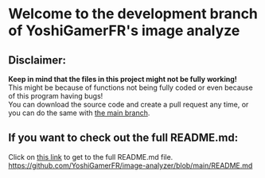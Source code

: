 # Welcome to the development branch of YoshiGamerFR's image analyze
## Disclaimer:
**Keep in mind that the files in this project might not be fully working!**<br>
This might be because of functions not being fully coded or even because of this program having bugs!<br>
You can download the source code and create a pull request any time, or you can do the same with <a href="https://github.com/YoshiGamerFR/image-analyzer/tree/main">the main branch</a>.
## If you want to check out the full README.md:
Click on <a href="https://github.com/YoshiGamerFR/image-analyzer/blob/main/README.md" title="README.md">this link</a> to get to the full README.md file.<br>
https://github.com/YoshiGamerFR/image-analyzer/blob/main/README.md
